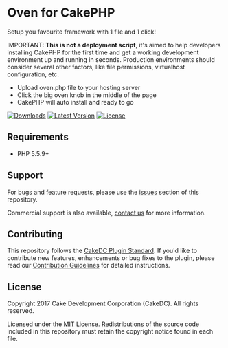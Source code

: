 Oven for CakePHP
============

Setup you favourite framework with 1 file and 1 click!

IMPORTANT: **This is not a deployment script**, it's aimed to help developers installing CakePHP for the first time
and get a working development environment up and running in seconds. Production environments should consider several other factors, like file permissions, virtualhost configuration, etc.

* Upload oven.php file to your hosting server
* Click the big oven knob in the middle of the page
* CakePHP will auto install and ready to go

[![Downloads](https://poser.pugx.org/CakeDC/oven/d/total.png)](https://packagist.org/packages/CakeDC/oven)
[![Latest Version](https://poser.pugx.org/CakeDC/oven/v/stable.png)](https://packagist.org/packages/CakeDC/oven)
[![License](https://poser.pugx.org/CakeDC/oven/license.svg)](https://packagist.org/packages/CakeDC/oven)

Requirements
------------

* PHP 5.5.9+

Support
-------

For bugs and feature requests, please use the [issues](https://github.com/CakeDC/oven/issues) section of this repository.

Commercial support is also available, [contact us](https://www.cakedc.com/contact) for more information.

Contributing
------------

This repository follows the [CakeDC Plugin Standard](https://www.cakedc.com/plugin-standard). If you'd like to contribute new features, enhancements or bug fixes to the plugin, please read our [Contribution Guidelines](https://www.cakedc.com/contribution-guidelines) for detailed instructions.

License
-------

Copyright 2017 Cake Development Corporation (CakeDC). All rights reserved.

Licensed under the [MIT](http://www.opensource.org/licenses/mit-license.php) License. Redistributions of the source code included in this repository must retain the copyright notice found in each file.
